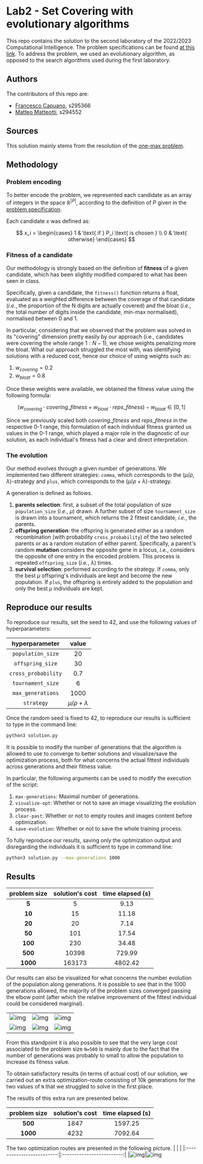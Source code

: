 # Lab2 - Set Covering with evolutionary algorithms
This repo contains the solution to the second laboratory of the 2022/2023 Computational Intelligence. The problem specifications can be found [at this link](https://github.com/squillero/computational-intelligence/blob/master/2022-23/lab1_set-covering.ipynb). To address the problem, we used an evolutionary algorithm, as opposed to the search algorithms used during the first laboratory. 
## Authors
The contributors of this repo are:
* [Francesco Capuano](https://github.com/fracapuano/CompIntelligence_2022), s295366 
* [Matteo Matteotti](https://github.com/mttmtt31/compIntelligence_2022), s294552  

## Sources 
This solution mainly stems from the resolution of the [one-max problem](https://github.com/squillero/computational-intelligence/blob/master/2022-23/one-max.ipynb).

## Methodology
### Problem encoding
To better encode the problem, we represented each candidate as an array of integers in the space $\mathbb{R}^{\vert P \vert}$, according to the definition of $P$ given in the [problem specification](https://github.com/squillero/computational-intelligence/blob/master/2022-23/lab1_set-covering.ipynb).

Each candidate $x$ was defined as:

$$
x_i = 
\begin{cases}
1 & \text{ if } P_i \text{ is chosen } \\
0 & \text{ otherwise}
\end{cases}
$$
### Fitness of a candidate
Our methodology is strongly based on the definition of **fitness** of a given candidate, which has been slightly modified compared to what has been seen in class. 

Specifically, given a candidate, the `fitness()` function returns a float, evaluated as a weighted difference between the coverage of that candidate (*i.e.*, the proportion of the N digits are actually covered) and the bloat (*i.e.*, the total number of digits inside the candidate, min-max normalised), normalised between 0 and 1.

In particular, considering that we observed that the problem was solved in its "covering" dimension pretty easily by our approach (i.e., candidates were covering the whole range $1: N-1$), we chose weights penalizing more the bloat. What our approach struggled the most with, was identifying solutions with a reduced cost, hence our choice of using weights such as: 

1. $w_{covering} = 0.2$
2. $w_{bloat} = 0.8$

Once these weights were available, we obtained the fitness value using the following formula: 

$$
\begin{equation*}
(w_{covering} \cdot covering\_fitness + w_{bloat} \cdot reps\_fitness) - w_{bloat} \in [0, 1]
\end{equation*}
$$

Since we previously scaled both $covering\_fitness$ and $reps\_fitness$ in the respective 0-1 range, this formulation of each individual fitness granted us values in the 0-1 range, which played a major role in the diagnostic of our solution, as each individual's fitness had a clear and direct interpretation.

### The evolution
Our method evolves through a given number of generations. 
We implemented two different strategies: `comma`, which corresponds to the $(\mu/\rho, \lambda)$-strategy and `plus`, which corresponds to the $(\mu/\rho + \lambda)$-strategy.

A generation is defined as follows.

  1. **parents selection**: first, a subset of the total population of size `population_size` (*i.e.*, $\mu$) drawn. A further subset of size `tournament_size`  is drawn into a tournament, which returns the 2 fittest candidate, *i.e.*, the parents.
  2. **offspring generation**: the offspring is generated either as a random recombination (with probability `cross_probability`) of the two selected parents or as a random mutation of either parent. Specifically, a parent's random **mutation** considers the opposite gene in a locus, *i.e.*, considers the opposite of one entry in the encoded problem. This process is repeated ``offspring_size`` (*i.e.*, $\lambda$) times.
  3. **survival selection**: performed according to the strategy. If `comma`, only the best $\mu$ offspring's individuals are kept and become the new population. If `plus`, the offspring is entirely added to the population and only the best $\mu$ individuals are kept.

## Reproduce our results
To reproduce our results, set the seed to 42, and use the following values of hyperparameters:

| **hyperparameter** | **value** 
|:---:|:---:
| `population_size` | 20
| `offspring_size` | 30
| `cross_probability` | 0.7
| `tournament_size` | 6
| `max_generations` | 1000
| `strategy`| $\mu/\rho + \lambda$

Once the random seed is fixed to 42, to reproduce our results is sufficient to type in the command line: 

```bash
python3 solution.py
```

It is possible to modify the number of generations that the algorithm is allowed to use to converge to better solutions and visualize/save the optimization process, both for what concerns the actual fittest individuals across generations and their fitness value. 

In particular, the following arguments can be used to modify the execution of the script: 

1. `max-generations`: Maximal number of generations.
2. `visualize-opt`: Whether or not to save an image visualizing the evolution process.
3. `clear-past`: Whether or not to empty routes and images content before optimization.
4. `save-evolution`: Whether or not to save the whole training process.

To fully reproduce our results, saving only the optimization output and disregarding the individuals it is sufficient to type in command line: 

```bash
python3 solution.py --max-generations 1000
```

## Results
| **problem size** | **solution's cost** | **time elapsed (s)** |
|:---:|:---:|:---:|
| **5** | 5 | 9.13 |
| **10** | 15 | 11.18 |
| **20** | 20 | 7.14 |
| **50** | 101 | 17.54 |
| **100** | 230 | 34.48 |
| **500** | 10398 | 729.99 |
| **1000** | 163173 | 4802.42 |

Our results can also be visualized for what concerns the number evolution of the population along generations. It is possible to see that in the 1000 generations allowed, the majority of the problem sizes converged passing the elbow point (after which the relative improvement of the fittest individual could be considered marginal). 

| | | |
|:-------------------------:|:-------------------------:|:-------------------------:|
|![img](images/N%3D5-fitness.svg)|![img](images/N%3D10-fitness.svg)|![img](images/N%3D20-fitness.svg)|
|![img](images/N=50-fitness.svg)|![img](images/N%3D100-fitness.svg)|![img](images/N=500-fitness.svg)|

From this standpoint it is also possible to see that the very large cost associated to the problem size `N=500` is mainly due to the fact that the number of generations was probably to small to allow the population to increase its fitness value. 

To obtain satisfactory results (in terms of actual cost) of our solution, we carried out an extra optimization-route consisting of 10k generations for the two values of `N` that we struggled to solve in the first place. 

The resutls of this extra run are presented below.

| **problem size** | **solution's cost** | **time elapsed (s)** |
|:---:|:---:|:---:|
| **500** | 1847 | 1597.25 |
| **1000** | 4232 | 7092.64 |

The two optimization routes are presented in the following picture. 
| | |
|:-------------------------:|:-------------------------:|
|![img](images/N%3D500-fitness-10k.svg)|![img](images/N%3D1000-fitness.svg)